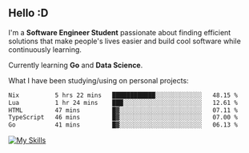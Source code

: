## Hello :D

I'm a **Software Engineer Student** passionate about finding efficient solutions that make people's lives easier and build cool software while continuously learning. 

Currently learning **Go** and **Data Science**.

What I have been studying/using on personal projects:
<!--START_SECTION:waka-->

```txt
Nix          5 hrs 22 mins   ████████████░░░░░░░░░░░░░   48.15 %
Lua          1 hr 24 mins    ███░░░░░░░░░░░░░░░░░░░░░░   12.61 %
HTML         47 mins         █▓░░░░░░░░░░░░░░░░░░░░░░░   07.11 %
TypeScript   46 mins         █▓░░░░░░░░░░░░░░░░░░░░░░░   07.00 %
Go           41 mins         █▓░░░░░░░░░░░░░░░░░░░░░░░   06.13 %
```

<!--END_SECTION:waka-->

[![My Skills](https://skillicons.dev/icons?i=dotnet,py,selenium,html,css,js,jquery,linux,c,md)](https://skillicons.dev)
